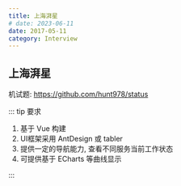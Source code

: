 ```yaml
---
title: 上海湃星
# date: 2023-06-11
date: 2017-05-11
category: Interview
---
```


## 上海湃星

机试题: https://github.com/hunt978/status

::: tip 要求

1. 基于 Vue 构建
2. UI框架采用 AntDesign 或 tabler
3. 提供一定的导航能力, 查看不同服务当前工作状态
4. 可提供基于 ECharts 等曲线显示

:::
